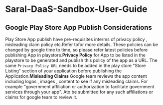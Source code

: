 # Saral-DaaS-Sandbox-User-Guide

## Google Play Store App Publish Considerations

Play Store App publish have pre-requisites interms of privacy policy , misleading claim policy etc.Refer tofor more details. These policies can be changed by google time to time, so please refer latest policies before publishing App in playstore.**Privacy Policy** for App to be listed in the playstore to be generated and publish this policy of the app as a URL. The same `Privacy Policy URL` needs to be added in the play store "Store Listing" section of your application before publishing the Application.**Misleading Claims** Google team reviews the app content including logos , images , content to see if any misleading claims. For example "government affiliation or authorization to facilitate government services through your app". Ato be submitted for any such affiliations or claims for google team to review it.
